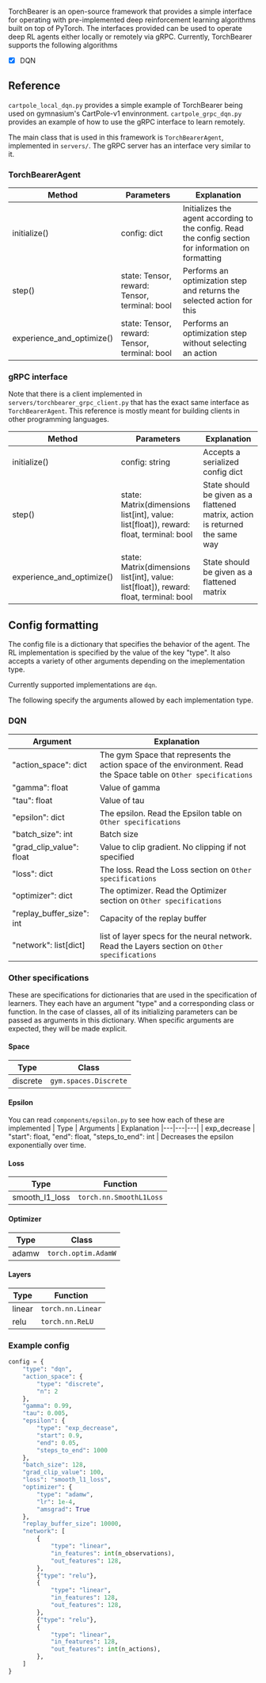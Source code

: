 TorchBearer is an open-source framework that provides a simple interface for operating with pre-implemented deep reinforcement learning algorithms built on top of PyTorch. The interfaces provided can be used to operate deep RL agents either locally or remotely via gRPC. Currently, TorchBearer supports the following algorithms

- [x] DQN

## Reference

`cartpole_local_dqn.py` provides a simple example of TorchBearer being used on gymnasium's CartPole-v1 envinronment. `cartpole_grpc_dqn.py` provides an example of how to use the gRPC interface to learn remotely.

The main class that is used in this framework is `TorchBearerAgent`, implemented in `servers/`. The gRPC server has an interface very similar to it.

### TorchBearerAgent
| Method | Parameters | Explanation |
|---|---|---|
| initialize() | config: dict | Initializes the agent according to the config. Read the config section for information on formatting |
| step() | state: Tensor, reward: Tensor, terminal: bool | Performs an optimization step and returns the selected action for this  |
| experience_and_optimize() | state: Tensor, reward: Tensor, terminal: bool | Performs an optimization step without selecting an action |

### gRPC interface
Note that there is a client implemented in `servers/torchbearer_grpc_client.py` that has the exact same interface as `TorchBearerAgent`. This reference is mostly meant for building clients in other programming languages.

| Method | Parameters | Explanation |
|---|---|---|
| initialize() | config: string | Accepts a serialized config dict |
| step() | state: Matrix(dimensions list[int], value: list[float]), reward: float, terminal: bool | State should be given as a flattened matrix, action is returned the same way  |
| experience_and_optimize() | state: Matrix(dimensions list[int], value: list[float]), reward: float, terminal: bool | State should be given as a flattened matrix |

## Config formatting
The config file is a dictionary that specifies the behavior of the agent. The RL implementation is specified by the value of the key "type". It also accepts a variety of other arguments depending on the imeplementation type.

Currently supported implementations are `dqn`.

The following specify the arguments allowed by each implementation type.

### DQN
| Argument | Explanation |
|---|---|
| "action_space": dict | The gym Space that represents the action space of the environment. Read the Space table on `Other specifications` |
| "gamma": float | Value of gamma |
| "tau": float | Value of tau
| "epsilon": dict | The epsilon. Read the Epsilon table on `Other specifications` |
| "batch_size": int | Batch size |
| "grad_clip_value": float | Value to clip gradient. No clipping if not specified |
| "loss": dict | The loss. Read the Loss section on `Other specifications` |
| "optimizer": dict | The optimizer. Read the Optimizer section on `Other specifications` |
| "replay_buffer_size": int | Capacity of the replay buffer |
| "network": list[dict] | list of layer specs for the neural network. Read the Layers section on `Other specifications` |

### Other specifications

These are specifications for dictionaries that are used in the specification of learners. They each have an argument "type" and a corresponding class or function. In the case of classes, all of its initializing parameters can be passed as arguments in this dictionary. When specific arguments are expected, they will be made explicit.

#### Space
| Type | Class |
|---|---|
| discrete | `gym.spaces.Discrete` |

#### Epsilon
You can read `components/epsilon.py` to see how each of these are implemented
| Type | Arguments | Explanation
|---|---|---|
| exp_decrease | "start": float, "end": float, "steps_to_end": int | Decreases the epsilon exponentially over time.

#### Loss
| Type | Function |
|---|---|
| smooth_l1_loss | `torch.nn.SmoothL1Loss` |

#### Optimizer
| Type | Class |
|---|---|
| adamw | `torch.optim.AdamW` |

#### Layers
| Type | Function |
|---|---|
| linear | `torch.nn.Linear` |
| relu | `torch.nn.ReLU` |

### Example config

``` python
config = {
    "type": "dqn",
    "action_space": {
        "type": "discrete",
        "n": 2
    },
    "gamma": 0.99,
    "tau": 0.005,
    "epsilon": {
        "type": "exp_decrease",
        "start": 0.9,
        "end": 0.05,
        "steps_to_end": 1000
    },
    "batch_size": 128,
    "grad_clip_value": 100,
    "loss": "smooth_l1_loss",
    "optimizer": {
        "type": "adamw",
        "lr": 1e-4, 
        "amsgrad": True
    },
    "replay_buffer_size": 10000,
    "network": [
        {
            "type": "linear",
            "in_features": int(n_observations),
            "out_features": 128,
        },
        {"type": "relu"},
        {
            "type": "linear",
            "in_features": 128,
            "out_features": 128,
        },
        {"type": "relu"},
        {
            "type": "linear",
            "in_features": 128,
            "out_features": int(n_actions),
        },
    ]
}
```